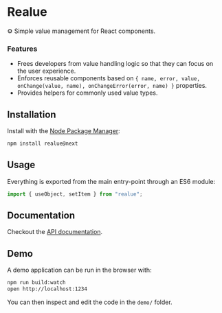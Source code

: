 # Realue

⚙️ Simple value management for React components.

### Features

- Frees developers from value handling logic so that they can focus on the user experience.
- Enforces reusable components based on `{ name, error, value, onChange(value, name), onChangeError(error, name) }` properties.
- Provides helpers for commonly used value types.

## Installation

Install with the [Node Package Manager](https://www.npmjs.com/package/realue):

```bash
npm install realue@next
```

## Usage

Everything is exported from the main entry-point through an ES6 module:

```js
import { useObject, setItem } from "realue";
```

## Documentation

Checkout the [API documentation](doc/README.md).

## Demo

A demo application can be run in the browser with:

```bash
npm run build:watch
open http://localhost:1234
```

You can then inspect and edit the code in the `demo/` folder.
